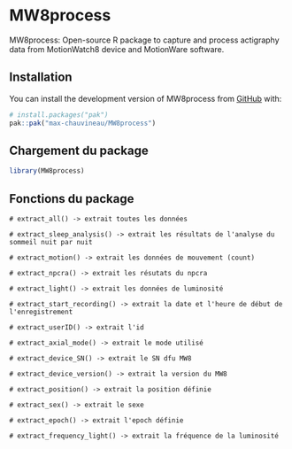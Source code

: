
# MW8process

<!-- badges: start -->
<!-- badges: end -->

MW8process: Open-source R package to capture and process actigraphy data from MotionWatch8 device and MotionWare software.

## Installation

You can install the development version of MW8process from [GitHub](https://github.com/) with:

``` r
# install.packages("pak")
pak::pak("max-chauvineau/MW8process")
```

## Chargement du package

``` r
library(MW8process)
```

## Fonctions du package

```{r functions}
# extract_all() -> extrait toutes les données

# extract_sleep_analysis() -> extrait les résultats de l'analyse du sommeil nuit par nuit

# extract_motion() -> extrait les données de mouvement (count)

# extract_npcra() -> extrait les résutats du npcra

# extract_light() -> extrait les données de luminosité

# extract_start_recording() -> extrait la date et l'heure de début de l'enregistrement

# extract_userID() -> extrait l'id

# extract_axial_mode() -> extrait le mode utilisé

# extract_device_SN() -> extrait le SN dfu MW8

# extract_device_version() -> extrait la version du MW8

# extract_position() -> extrait la position définie

# extract_sex() -> extrait le sexe

# extract_epoch() -> extrait l'epoch définie

# extract_frequency_light() -> extrait la fréquence de la luminosité
```

